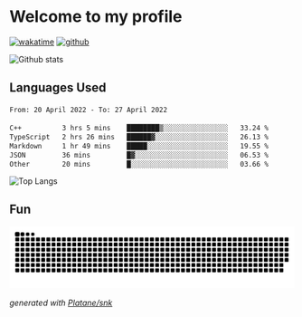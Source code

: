 # Welcome to my profile

[![wakatime](https://wakatime.com/badge/user/82c377cd-a54c-404c-b7df-177b313ca539.svg)](https://wakatime.com/@82c377cd-a54c-404c-b7df-177b313ca539)
[![github](https://img.shields.io/github/followers/xinthose?logo=github&style=plastic)](https://github.com/alanhamlett?tab=followers)

![Github stats](https://github-readme-stats.vercel.app/api?username=xinthose&show_icons=true&theme=radical&count_private=true)

## Languages Used

<!--START_SECTION:waka-->

```text
From: 20 April 2022 - To: 27 April 2022

C++          3 hrs 5 mins    ████████▒░░░░░░░░░░░░░░░░   33.24 %
TypeScript   2 hrs 26 mins   ██████▓░░░░░░░░░░░░░░░░░░   26.13 %
Markdown     1 hr 49 mins    █████░░░░░░░░░░░░░░░░░░░░   19.55 %
JSON         36 mins         █▓░░░░░░░░░░░░░░░░░░░░░░░   06.53 %
Other        20 mins         █░░░░░░░░░░░░░░░░░░░░░░░░   03.66 %
```

<!--END_SECTION:waka-->

![Top Langs](https://github-readme-stats.vercel.app/api/top-langs/?username=xinthose)

## Fun
![github contribution grid snake animation](https://raw.githubusercontent.com/xinthose/xinthose/output/github-contribution-grid-snake.svg)

_generated with [Platane/snk](https://github.com/Platane/snk)_
